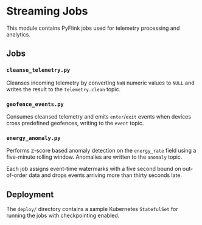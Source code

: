 # Streaming Jobs

This module contains PyFlink jobs used for telemetry processing and analytics.

## Jobs

### `cleanse_telemetry.py`
Cleanses incoming telemetry by converting `NaN` numeric values to `NULL` and
writes the result to the `telemetry.clean` topic.

### `geofence_events.py`
Consumes cleansed telemetry and emits `enter`/`exit` events when devices cross
predefined geofences, writing to the `event` topic.

### `energy_anomaly.py`
Performs z-score based anomaly detection on the `energy_rate` field using a
five-minute rolling window. Anomalies are written to the `anomaly` topic.

Each job assigns event-time watermarks with a five second bound on
out-of-order data and drops events arriving more than thirty seconds
late.

## Deployment

The `deploy/` directory contains a sample Kubernetes `StatefulSet` for running
the jobs with checkpointing enabled.
